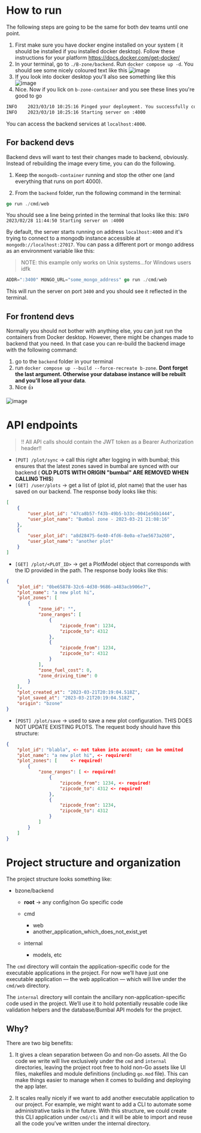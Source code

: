 
# How to run

The following steps are going to be the same for both dev teams until one point.

1. First make sure you have docker engine installed on your system ( it should be installed if you installed docker desktop). Follow these instructions for your platform https://docs.docker.com/get-docker/ 
2. In your terminal, go to `./B-zone/backend`. Run `docker compose up -d`. You should see some nicely coloured text like this
![image](https://user-images.githubusercontent.com/70640237/224291503-25dc7053-e831-4057-bc54-e18b16e9f87c.png)
3. If you look into docker desktop you'll also see something like this 
![image](https://user-images.githubusercontent.com/70640237/224291715-f23d961c-8d5e-4918-962d-27acdb4d5851.png)
4. Nice. Now if you lick on `b-zone-container` and you see these lines you're good to go
```bash
INFO    2023/03/10 10:25:16 Pinged your deployment. You successfully connected to MongoDB!
INFO    2023/03/10 10:25:16 Starting server on :4000
```

You can access the backend services at `localhost:4000`.


## For backend devs

Backend devs will want to test their changes made to backend, obviously. Instead of rebuilding the image every time, you can do the following.

1. Keep the `mongodb-container` running and stop the other one (and everything that runs on port 4000).

2. From the `backend` folder, run the following command in the terminal:

```go
go run ./cmd/web
```

You should see a line being printed in the terminal that looks like this:
`INFO	2023/02/28 11:44:50 Starting server on :4000`

By default, the server starts running on address `localhost:4000` and it's trying to connect to a mongodb instance accessible at `mongodb://localhost:27017`. You can pass a different port or mongo address as an environment variable like this:

> NOTE: this example only works on Unix systems...for Windows users idfk

```go
ADDR=":3400" MONGO_URL="some_mongo_address" go run ./cmd/web
```

This will run the server on port `3400` and you should see it reflected in the terminal.

## For frontend devs 

Normally you should not bother with anything else, you can just run the containers from Docker desktop. However, there might be changes made to backend that you need. In that case you can re-build the backend image with the following command:
1. go to the `backend` folder in your terminal
2. run `docker compose up --build --force-recreate b-zone`. **Dont forget the last argument. Otherwise your database instance will be rebuilt and you'll lose all your data**.
3. Nice 👍

![image](https://user-images.githubusercontent.com/70640237/224294005-238c103f-add2-49f2-9d5d-f7658ad4df92.png)

# API endpoints
> !! All API calls should contain the JWT token as a Bearer Authorization header!!

- `[PUT] /plot/sync` -> call this right after logging in with bumbal; this ensures that the latest zones saved in bumbal are synced with our backend ( **OLD PLOTS WITH ORIGIN "bumbal" ARE REMOVED WHEN CALLING THIS**)
- `[GET] /user/plots` -> get a list of (plot id, plot name) that the user has saved on our backend. The response body looks like this:
```json
[
	{
		"user_plot_id": "47ca8b57-f43b-49b5-b33c-0041e56b1444",
		"user_plot_name": "Bumbal zone - 2023-03-21 21:08:16"
	},
	{
		"user_plot_id": "a8d28475-6e40-4fd6-8e0a-e7ae5673a260",
		"user_plot_name": "another plot"
	}
]
```
- `[GET] /plot/<PLOT_ID>` -> get a PlotModel object that corresponds with the ID provided in the path. The response body looks like this:
```json
{
	"plot_id": "0be65878-32c6-4d30-9686-a483acb906e7",
	"plot_name": "a new plot hi",
	"plot_zones": [
		{
			"zone_id": "",
			"zone_ranges": [
				{
					"zipcode_from": 1234,
					"zipcode_to": 4312
				},
				{
					"zipcode_from": 1234,
					"zipcode_to": 4312
				}
			],
			"zone_fuel_cost": 0,
			"zone_driving_time": 0
		}
	],
	"plot_created_at": "2023-03-21T20:19:04.518Z",
	"plot_saved_at": "2023-03-21T20:19:04.518Z",
	"origin": "bzone"
}
```
- `[POST] /plot/save` -> used to save a new plot configuration. THIS DOES NOT UPDATE EXISTING PLOTS. The request body should have this structure:
```json
{
	"plot_id": "blabla", <- not taken into account; can be ommited
	"plot_name": "a new plot hi", <- requirerd!
	"plot_zones": [     <- required!
		{
			"zone_ranges": [ <- required!
				{
					"zipcode_from": 1234, <- required!
					"zipcode_to": 4312 <- required!
				},
				{
					"zipcode_from": 1234,
					"zipcode_to": 4312
				}
			]
		}
	]
}
```


# Project structure and organization

The project structure looks something like:

- bzone/backend
    - **root** -> any config/non Go specific code 
    - cmd
        - web
        - another_application_which_does_not_exist_yet

    - internal
        - models, etc
    


The `cmd` directory will contain the application-specific code for the executable applications in the project. For now we’ll have just one executable application — the web application — which will live under the `cmd/web` directory.

The `internal` directory will contain the ancillary non-application-specific code used in the project. We’ll use it to hold potentially reusable code like validation helpers and the database/Bumbal API models for the project.

## Why?

There are two big benefits:

1. It gives a clean separation between Go and non-Go assets. All the Go code we write will live exclusively under the `cmd` and `internal` directories, leaving the project root free to hold non-Go assets like UI files, makefiles and module definitions (including `go.mod` file). This can make things easier to manage when it comes to building and deploying the app later.

2. It scales really nicely if we want to add another executable application to our project. For example, we might want to add a CLI to automate some administrative tasks in the future. With this structure, we could create this CLI application under `cmd/cli` and it will be able to import and reuse all the code you’ve written under the internal directory.


